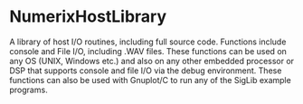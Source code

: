 # NumerixHostLibrary
A library of host I/O routines, including full source code. Functions include console and File I/O, including .WAV files. These functions can be used on any OS (UNIX, Windows etc.) and also on any other embedded processor or DSP that supports console and file I/O via the debug environment. These functions can also be used with Gnuplot/C to run any of the SigLib example programs.
